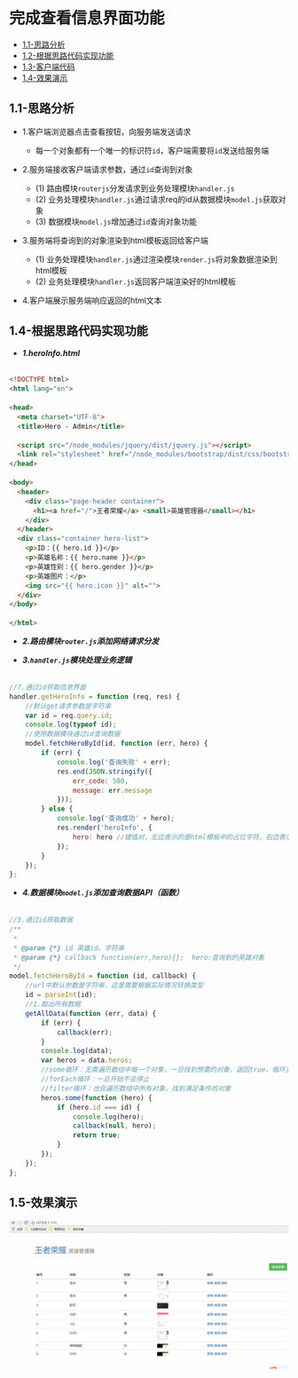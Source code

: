 # 完成查看信息界面功能

* [1.1-思路分析](#1.1)
* [1.2-根据思路代码实现功能](#1.3)
* [1.3-客户端代码](#1.4)
* [1.4-效果演示](#1.5)

## <h2 id=1.1>1.1-思路分析</h2>

* 1.客户端浏览器点击查看按钮，向服务端发送请求
    * 每一个对象都有一个唯一的标识符`id`，客户端需要将`id`发送给服务端

* 2.服务端接收客户端请求参数，通过`id`查询到对象
    * (1) 路由模块`routerjs`分发请求到业务处理模块`handler.js`
    * (2) 业务处理模块`handler.js`通过请求req的id从数据模块`model.js`获取对象
    * (3) 数据模块`model.js`增加通过`id`查询对象功能

* 3.服务端将查询到的对象渲染到html模板返回给客户端
    * (1) 业务处理模块`handler.js`通过渲染模块`render.js`将对象数据渲染到html模板
    * (2) 业务处理模块`handler.js`返回客户端渲染好的html模板

* 4.客户端展示服务端响应返回的html文本

## <h2 id=1.4>1.4-根据思路代码实现功能</h2>

* ***1.heroInfo.html***

```html

<!DOCTYPE html>
<html lang="en">

<head>
  <meta charset="UTF-8">
  <title>Hero - Admin</title>

  <script src="/node_modules/jquery/dist/jquery.js"></script>
  <link rel="stylesheet" href="/node_modules/bootstrap/dist/css/bootstrap.css">
</head>

<body>
  <header>
    <div class="page-header container">
      <h1><a href="/">王者荣耀</a> <small>英雄管理器</small></h1>
    </div>
  </header>
  <div class="container hero-list">
    <p>ID：{{ hero.id }}</p>
    <p>英雄名称：{{ hero.name }}</p>
    <p>英雄性别：{{ hero.gender }}</p>
    <p>英雄图片：</p>
    <img src="{{ hero.icon }}" alt="">
  </div>
</body>

</html>

```

* ***2.路由模块`router.js`添加网络请求分发***

* ***3.`handler.js`模块处理业务逻辑***


```javascript

//7.通过id获取信息界面
handler.getHeroInfo = function (req, res) {
    //默认get请求参数是字符串
    var id = req.query.id;
    console.log(typeof id);
    //使用数据模块通过id查询数据
    model.fetchHeroById(id, function (err, hero) {
        if (err) {
            console.log('查询失败' + err);
            res.end(JSON.stringify({
                err_code: 500,
                message: err.message
            }));
        } else {
            console.log('查询成功' + hero);
            res.render('heroInfo', {
                hero: hero //键值对，左边表示的是html模板中的占位字符，右边表示对象
            });
        }
    });
};

```

* ***4.数据模块`model.js`添加查询数据API（函数）***

```javascript

//3.通过id获取数据
/**
 * 
 * @param {*} id 英雄id，字符串
 * @param {*} callback function(err,hero){};  hero:查询到的英雄对象
 */
model.fetchHeroById = function (id, callback) {
    //url中默认参数是字符串，这里需要根据实际情况转换类型
    id = parseInt(id);
    //1.取出所有数据
    getAllData(function (err, data) {
        if (err) {
            callback(err);
        }
        console.log(data);
        var heros = data.heros;
        //some循环：无需遍历数组中每一个对象，一旦找到想要的对象，返回true，循环立即终止
        //forEach循环：一旦开始不会停止
        //filter循环：也会遍历数组中所有对象，找到满足条件的对象
        heros.some(function (hero) {
            if (hero.id === id) {
                console.log(hero);
                callback(null, hero);
                return true;
            }
        });
    });
};

```

## <h2 id=1.5>1.5-效果演示</h2>

![](images/0802.gif)
